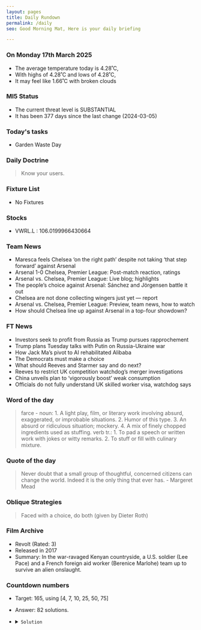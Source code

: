 ```yaml
---
layout: pages
title: Daily Rundown
permalink: /daily
seo: Good Morning Mat, Here is your daily briefing

---
```


<!-- weather_marker starts -->
### On Monday 17th March 2025

- The average temperature today is 4.28˚C,
- With highs of 4.28˚C and lows of 4.28˚C,
- It may feel like 1.66˚C with broken clouds

<!-- weather_marker ends -->

### MI5 Status
<!-- threat_marker starts -->
- The current threat level is <span class="highlighter">SUBSTANTIAL</span>
- It has been 377 days since the last change (2024-03-05)

<!-- threat_marker ends -->

### Today's tasks
<!-- task_marker starts -->
- Garden Waste Day

<!-- task_marker ends -->

### Daily Doctrine
<!-- doctrine_marker starts -->
> Know your users.
<!-- doctrine_marker ends -->

### Fixture List

<!-- fixture_marker starts -->
- No Fixtures
<!-- fixture_marker ends -->


### Stocks

<!-- stocks_marker starts -->

- VWRL.L : 106.0199966430664 

<!-- stocks_marker ends -->


### Team News
<!-- news_marker starts -->

 - Maresca feels Chelsea ‘on the right path’ despite not taking ‘that step forward’ against Arsenal
 - Arsenal 1-0 Chelsea, Premier League: Post-match reaction, ratings
 - Arsenal vs. Chelsea, Premier League: Live blog; highlights
 - The people’s choice against Arsenal: Sánchez and Jörgensen battle it out
 - Chelsea are not done collecting wingers just yet — report
 - Arsenal vs. Chelsea, Premier League: Preview, team news, how to watch
 - How should Chelsea line up against Arsenal in a top-four showdown?

<!-- news_marker ends -->

### FT News

<!-- ftnews_marker starts -->

 - Investors seek to profit from Russia as Trump pursues rapprochement
 - Trump plans Tuesday talks with Putin on Russia-Ukraine war
 - How Jack Ma’s pivot to AI rehabilitated Alibaba
 - The Democrats must make a choice
 - What should Reeves and Starmer say and do next?
 - Reeves to restrict UK competition watchdog’s merger investigations
 - China unveils plan to ‘vigorously boost’ weak consumption
 - Officials do not fully understand UK skilled worker visa, watchdog says

<!-- ftnews_marker ends -->

### Word of the day

<!-- word_marker starts -->

 > farce - noun: 1. A light play, film, or literary work involving absurd, exaggerated, or improbable situations. 2. Humor of this type. 3. An absurd or ridiculous situation; mockery. 4. A mix of finely chopped ingredients used as stuffing. verb tr.: 1. To pad a speech or written work with jokes or witty remarks. 2. To stuff or fill with culinary mixture.

<!-- word_marker ends -->


### Quote of the day
<!-- quote_marker starts -->

> Never doubt that a small group of thoughtful, concerned citizens can change the world. Indeed it is the only thing that ever has. - Margeret Mead

<!-- quote_marker ends -->

### Oblique Strategies
<!-- eno_marker starts -->
> Faced with a choice, do both (given by Dieter Roth)

<!-- eno_marker ends -->

### Film Archive

<!-- film_marker starts -->
- Revolt (Rated: 3)
- Released in 2017
- Summary: In the war-ravaged Kenyan countryside, a U.S. soldier (Lee Pace) and a French foreign aid worker (Berenice Marlohe) team up to survive an alien onslaught.
<!-- film_marker ends -->

### Countdown numbers
<!-- game_marker starts -->

- Target: 165, using [4, 7, 10, 25, 50, 75]
- Answer: 82 solutions.

- <details><summary><code>Solution</code></summary>

  Solution: ( 50 + 4 - 25 - 7 ) x 75 / 10

   </details>

<!-- game_marker ends -->
